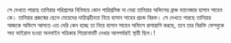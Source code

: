 সে দেখতে পারছে তানিয়ার পরিশ্রমের বিনিময়ে কোন পারিশ্রমিক না দেয়া তানিয়ার অফিসের ব্রাঞ্চ ম্যানেজার হাসান সাহেব কে। তানিয়ার প্রজন্মের ছেলে মেয়েদের দায়িত্বহীনতা নিয়ে হাসান সাহেব প্রচন্ড বিরক্ত। সে দেখতে পারছে তানিয়ার আজকে অফিসে আসতে এত দেরি কেন হচ্ছে তা নিয়ে হাসান সাহেব অফিসে রাগারাগি করছে, তবে তার বিরক্তি ফেসবুকে সদ্য ভাইরাল হওয়া অনলাইন পত্রিকার শিরোনামটি দেখার আগপর্যন্তই স্থায়ী ছিল।!

